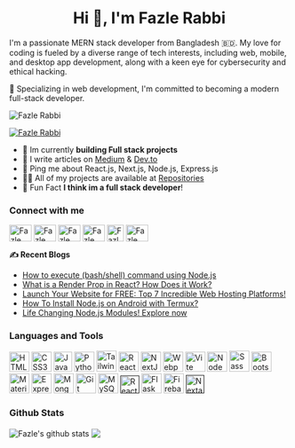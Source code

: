 <h1 align="center">Hi 👋, I'm Fazle Rabbi</h1>

<p>
  I'm a passionate MERN stack developer from Bangladesh 🇧🇩. My love for coding is fueled by a diverse range of tech interests, including web, mobile, and desktop app development, along with a keen eye for cybersecurity and ethical hacking. 
</p>
<p>
  🚀 Specializing in web development, I'm committed to becoming a modern full-stack developer.
</p>

<p align="left"> <img src=https://komarev.com/ghpvc/?username=fazle-rabbi-dev alt="Fazle Rabbi"/> </p>
<p align="left"> <a href="https://twitter.com/fazle_rabbi_dev" target="blank"><img src="https://img.shields.io/twitter/follow/fazle-rabbi-dev?logo=twitter&style=for-the-badge" alt="Fazle Rabbi" /></a> </p>

<ul>
  <li>🔭 Im currently <b>building Full stack projects</b></li>
  <li>📝 I write articles on <a target="_blank" href="https://medium.com/@fazle-rabbi-dev">Medium</a> & <a href="https://dev.to/fazle-rabbi-dev">Dev.to</a></li>
  <li>💬 Ping me about React.js, Next.js, Node.js, Express.js</li>
  <li>👨‍💻 All of my projects are available at <a href="https://github.com/fazle-rabbi-dev?tab=repositories">Repositories</a></li>
  <li>🎯 Fun Fact <b>I think im a full stack developer</b></code>!</li>
</ul>

<h3 align="left">Connect with me</h3>
<p align="left">
<a href="https://linkedin.com/in/fazlerabbidev" target="blank"><img align="center" src="https://cdn.jsdelivr.net/npm/simple-icons@3.0.1/icons/linkedin.svg" alt="Fazle Rabbi" height="30" width="40" /></a>
<a href="https://twitter.com/fazle_rabbi_dev" target="blank"><img align="center" src="https://seeklogo.com/images/T/twitter-x-logo-101C7D2420-seeklogo.com.png?v=638258862800000000" alt="Fazle Rabbi" height="30" width="40" /></a>
<a href="https://medium.com/fazle-rabbi-dev" target="blank"><img align="center" src="https://cdn.jsdelivr.net/npm/simple-icons@3.0.1/icons/medium.svg" alt="Fazle Rabbi" height="30" width="40" /></a>
<a href="https://dev.to/fazle-rabbi-dev" target="blank"><img align="center" src="https://seeklogo.com/images/D/dev-to-logo-BDC0EFA32F-seeklogo.com.png" alt="Fazle Rabbi" height="30" width="40" /></a>
<a href="https://facebook.com/fazlerabbidev" target="blank"><img align="center" src="https://seeklogo.com/images/F/facebook-icon-black-logo-133935095E-seeklogo.com.png" alt="Fazle Rabbi" height="30" width="auto" /></a>
<a href="https://instagram.com/fazle_rabbi_dev" target="blank"><img align="center" src="https://cdn.jsdelivr.net/npm/simple-icons@3.0.1/icons/instagram.svg" alt="Fazle Rabbi" height="30" width="40" /></a>

<b>✍️ Recent Blogs</b>

<ul>
  <li>
    <a target="_blank" href="https://dev.to/fazle-rabbi-dev/execute-shell-commands-using-nodejs-a-powerful-integration-1fp6">
      How to execute (bash/shell) command using Node.js
    </a>
  </li>
  <li>
    <a target="_blank" href="https://dev.to/fazle-rabbi-dev/what-is-a-render-prop-in-react-how-does-it-work-1c5p">
      What is a Render Prop in React? How Does it Work?
    </a>
  </li>
  <li>
    <a target="_blank" href="https://tech-canvas.vercel.app/blog/launch-your-website-for-free-top-7-incredible-web-hosting-platforms">
      Launch Your Website for FREE: Top 7 Incredible Web Hosting Platforms!
    </a>
  </li>
  <li>
    <a target="_blank" href="https://tech-canvas.vercel.app/blog/how-to-install-nodejs-on-android-with-termux">
      How To Install Node.js on Android with Termux?
    </a>
  </li>
  <li>
    <a target="_blank" href="https://tech-canvas.vercel.app/blog/amazing-nodejs-modules">
      Life Changing Node.js Modules! Explore now
    </a>
  </li>
  </ul>

<h3>Languages and Tools</h3>
<p align="left">
<a target="_blank" href="https://developer.mozilla.org/en-US/docs/Glossary/HTML5" target="_blank" rel="noreferrer"><img src="https://raw.githubusercontent.com/danielcranney/readme-generator/main/public/icons/skills/html5-colored.svg" width="36" height="36" alt="HTML5" /></a>
<a target="_blank" href="https://www.w3.org/TR/CSS/#css" target="_blank" rel="noreferrer"><img src="https://raw.githubusercontent.com/danielcranney/readme-generator/main/public/icons/skills/css3-colored.svg" width="36" height="36" alt="CSS3" /></a>
<a target="_blank" href="https://raw.githubusercontent.com/devicons/devicon/master/icons/javascript/javascript-original.svg" target="_blank" rel="noreferrer"><img src="https://github.com/fh-rabbi/Random-Color/assets/71178740/e348fc1b-31be-4708-8e96-36510ae6fe15" width="33" height="36" alt="JavaScript" /></a>
<a target="_blank" href="https://www.python.org/" target="_blank" rel="noreferrer"><img src="https://raw.githubusercontent.com/danielcranney/readme-generator/main/public/icons/skills/python-colored.svg" width="36" height="36" alt="Python" /></a>
<a target="_blank" href="https://tailwindcss.com/" target="_blank" rel="noreferrer"><img src="https://raw.githubusercontent.com/danielcranney/readme-generator/main/public/icons/skills/tailwindcss-colored.svg" width="36" height="38" alt="TailwindCSS" /></a>
<a target="_blank" href="https://reactjs.org/" target="_blank" rel="noreferrer"><img src="https://raw.githubusercontent.com/danielcranney/readme-generator/main/public/icons/skills/react-colored.svg" width="36" height="36" alt="React" /></a>
<a target="_blank" href="https://nextjs.org/docs" target="_blank" rel="noreferrer"><img src="https://raw.githubusercontent.com/danielcranney/readme-generator/main/public/icons/skills/nextjs-colored.svg" width="36" height="36" alt="NextJs" /></a>
<a target="_blank" href="https://webpack.js.org/" target="_blank" rel="noreferrer"><img src="https://raw.githubusercontent.com/danielcranney/readme-generator/main/public/icons/skills/webpack-colored.svg" width="36" height="36" alt="Webpack" /></a>
<a target="_blank" href="https://vitejs.dev/" target="_blank" rel="noreferrer"><img src="https://raw.githubusercontent.com/danielcranney/readme-generator/main/public/icons/skills/vite-colored.svg" width="36" height="36" alt="Vite" /></a>
<a target="_blank" href="https://nodejs.org/en/" target="_blank" rel="noreferrer"><img src="https://raw.githubusercontent.com/danielcranney/readme-generator/main/public/icons/skills/nodejs-colored.svg" width="36" height="36" alt="NodeJS" /></a>
<a target="_blank" href="https://sass-lang.com/" target="_blank" rel="noreferrer"><img src="https://raw.githubusercontent.com/danielcranney/readme-generator/main/public/icons/skills/sass-colored.svg" width="36" height="38" alt="Sass" /></a>
<a target="_blank" href="https://getbootstrap.com/" target="_blank" rel="noreferrer"><img src="https://raw.githubusercontent.com/danielcranney/readme-generator/main/public/icons/skills/bootstrap-colored.svg" width="36" height="36" alt="Bootstrap" /></a>
<a target="_blank" href="https://mui.com/" target="_blank" rel="noreferrer"><img src="https://raw.githubusercontent.com/danielcranney/readme-generator/main/public/icons/skills/materialui-colored.svg" width="36" height="36" alt="Material UI" /></a>
<a target="_blank" href="https://expressjs.com/" target="_blank" rel="noreferrer"><img src="https://raw.githubusercontent.com/danielcranney/readme-generator/main/public/icons/skills/express-colored.svg" width="36" height="36" alt="Express" /></a>
<a target="_blank" href="https://www.mongodb.com/" target="_blank" rel="noreferrer"><img src="https://raw.githubusercontent.com/danielcranney/readme-generator/main/public/icons/skills/mongodb-colored.svg" width="36" height="36" alt="MongoDB" /></a>
<a target="_blank" href="https://git-scm.com/" target="_blank" rel="noreferrer"><img src="https://raw.githubusercontent.com/danielcranney/readme-generator/main/public/icons/skills/git-colored.svg" width="36" height="36" alt="Git" /></a>
<a target="_blank" href="https://www.mysql.com/" target="_blank" rel="noreferrer"><img src="https://raw.githubusercontent.com/danielcranney/readme-generator/main/public/icons/skills/mysql-colored.svg" width="36" height="36" alt="MySQL" /></a>
<a target="_blank" href="" target="_blank" rel="noreferrer"><img src="https://seeklogo.com/images/R/react-query-logo-1340EA4CE9-seeklogo.com.png" width="34" height="32" alt="React-Query" /></a>
<a target="_blank" href="https://flask.palletsprojects.com/en/2.0.x/" target="_blank" rel="noreferrer"><img src="https://raw.githubusercontent.com/danielcranney/readme-generator/main/public/icons/skills/flask-colored.svg" width="36" height="36" alt="Flask" /></a>
<a target="_blank" href="https://firebase.google.com/" target="_blank" rel="noreferrer"><img src="https://github.com/fh-rabbi/Random-Color/assets/71178740/a1ea5733-76e0-4697-a5b0-e1cf0833301f" width="36" height="36" alt="Firebase" /></a>
<a target="_blank" href="" target="_blank" rel="noreferrer"><img src="https://next-auth.js.org/img/logo/logo-xs.png" width="33" height="33" alt="Nextauth" /></a>

</p>

<h3>Github Stats</h3>
<img align="center" src="https://github-readme-stats.vercel.app/api?username=fazle-rabbi-dev&show_icons=true&include_all_commits=true&theme=dracula&hide_border=true" alt="Fazle's github stats" />
<img align="center" src="https://github-readme-stats.anuraghazra1.vercel.app/api/top-langs/?username=fazle-rabbi-dev&exclude_repo=XploitSpy,Random-Color,Gmail-Bomber,Evil-Text,rMusic,Acode-Backup&layout=compact&theme=dracula&hide_border=true" /></a>
